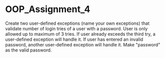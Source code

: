 # OOP_Assignment_4
Create two user-defined exceptions (name your own exceptions)  that validate number of login tries of a user with a password.  User is only allowed
up to maximum of 3 tries.  If user already exceeds the third try, a user-defined exception will handle it.  If user has entered an invalid password,
another user-defined exception will handle it.  Make "password" as the valid password.
